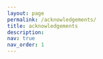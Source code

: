 ```yaml
---
layout: page
permalink: /acknowledgements/
title: acknowledgements
description:
nav: true
nav_order: 1
---
```


<!-- _pages/acknowledgements.md -->